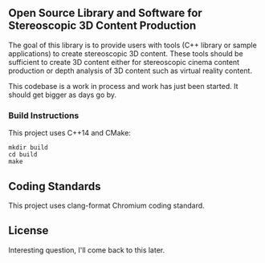 ## Open Source Library and Software for Stereoscopic 3D Content Production

The goal of this library is to provide users with tools (C++ library or sample applications) to create stereoscopic 3D content.
These tools should be sufficient to create 3D content either for stereoscopic cinema content production or depth analysis of 3D content such as virtual reality content.

This codebase is a work in process and work has just been started. It should get bigger as days go by.

### Build Instructions

This project uses C++14 and CMake:

```
mkdir build
cd build
make
```

## Coding Standards

This project uses clang-format Chromium coding standard.

## License

Interesting question, I'll come back to this later.

